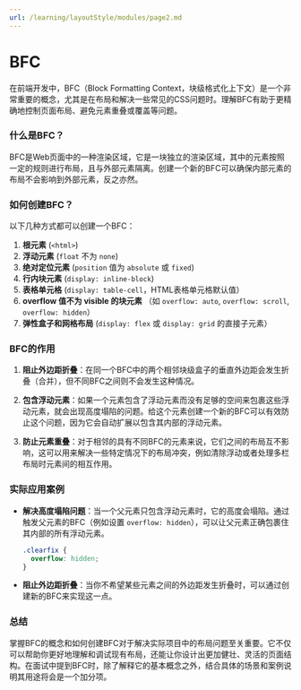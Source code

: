 ```yaml
---
url: /learning/layoutStyle/modules/page2.md
---
```

# BFC

在前端开发中，BFC（Block Formatting Context，块级格式化上下文）是一个非常重要的概念，尤其是在布局和解决一些常见的CSS问题时。理解BFC有助于更精确地控制页面布局、避免元素重叠或覆盖等问题。

### 什么是BFC？

BFC是Web页面中的一种渲染区域，它是一块独立的渲染区域，其中的元素按照一定的规则进行布局，且与外部元素隔离。创建一个新的BFC可以确保内部元素的布局不会影响到外部元素，反之亦然。

### 如何创建BFC？

以下几种方式都可以创建一个BFC：

1. **根元素** (`<html>`)
2. **浮动元素** (`float` 不为 `none`)
3. **绝对定位元素** (`position` 值为 `absolute` 或 `fixed`)
4. **行内块元素** (`display: inline-block`)
5. **表格单元格** (`display: table-cell`，HTML表格单元格默认值）
6. **overflow 值不为 visible 的块元素** （如 `overflow: auto`, `overflow: scroll`, `overflow: hidden`）
7. **弹性盒子和网格布局** (`display: flex` 或 `display: grid` 的直接子元素）

### BFC的作用

1. **阻止外边距折叠**：在同一个BFC中的两个相邻块级盒子的垂直外边距会发生折叠（合并），但不同BFC之间则不会发生这种情况。

2. **包含浮动元素**：如果一个元素包含了浮动元素而没有足够的空间来包裹这些浮动元素，就会出现高度塌陷的问题。给这个元素创建一个新的BFC可以有效防止这个问题，因为它会自动扩展以包含其内部的浮动元素。

3. **防止元素重叠**：对于相邻的具有不同BFC的元素来说，它们之间的布局互不影响，这可以用来解决一些特定情况下的布局冲突，例如清除浮动或者处理多栏布局时元素间的相互作用。

### 实际应用案例

* **解决高度塌陷问题**：当一个父元素只包含浮动元素时，它的高度会塌陷。通过触发父元素的BFC（例如设置 `overflow: hidden`），可以让父元素正确包裹住其内部的所有浮动元素。

  ```css
  .clearfix {
    overflow: hidden;
  }
  ```

* **阻止外边距折叠**：当你不希望某些元素之间的外边距发生折叠时，可以通过创建新的BFC来实现这一点。

### 总结

掌握BFC的概念和如何创建BFC对于解决实际项目中的布局问题至关重要。它不仅可以帮助你更好地理解和调试现有布局，还能让你设计出更加健壮、灵活的页面结构。在面试中提到BFC时，除了解释它的基本概念之外，结合具体的场景和案例说明其用途将会是一个加分项。
